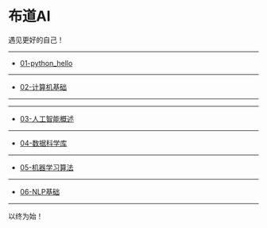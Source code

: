 # 布道AI

遇见更好的自己！

----
- [01-python_hello](https://github.com/sherwinNG/budao_AI/tree/main/01-python_hello)
----
- [02-计算机基础](https://github.com/sherwinNG/budao_AI/tree/main/02-计算机基础)

----

---

- [03-人工智能概述](https://github.com/sherwinNG/budao_AI/tree/main/03-人工智能概述)

---

- [04-数据科学库](https://github.com/sherwinNG/budao_AI/tree/main/04-数据科学库)

----

- [05-机器学习算法](https://github.com/sherwinNG/budao_AI/tree/main/05-机器学习算法)

---

- [06-NLP基础](https://github.com/sherwinNG/budao_AI/tree/main/06-NLP基础)

----

以终为始！

